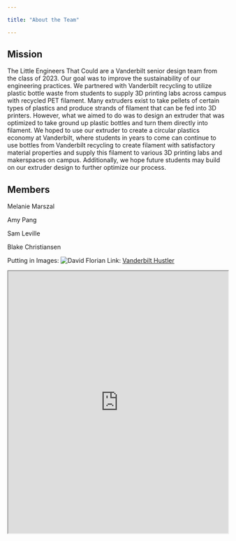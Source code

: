 ```yaml
---

title: "About the Team"

---
```


## Mission

The Little Engineers That Could are a Vanderbilt senior design team from the class of 2023. Our goal was to improve the sustainability of our engineering practices. We partnered with Vanderbilt recycling to utilize plastic bottle waste from students to supply 3D printing labs across campus with recycled PET filament. Many extruders exist to take pellets of certain types of plastics and produce strands of filament that can be fed into 3D printers. However, what we aimed to do was to design an extruder that was optimized to take ground up plastic bottles and turn them directly into filament. We hoped to use our extruder to create a circular plastics economy at Vanderbilt, where students in years to come can continue to use bottles from Vanderbilt recycling to create filament with satisfactory material properties and supply this filament to various 3D printing labs and makerspaces on campus. Additionally, we hope future students may build on our extruder design to further optimize our process.

## Members

Melanie Marszal

Amy Pang

Sam Leville

Blake Christiansen

Putting in Images: ![David Florian](/assets/img/Screenshot_7.jpg)
Link: [Vanderbilt Hustler](https://vanderbilthustler.com/2022/11/09/digital-fabrication-minor-introduced-for-2022-23-academic-year/)

<iframe width="100%" height="600" src="https://docs.google.com/spreadsheets/d/e/2PACX-1vSrHN7wJ3KYsXJAE4LROnckK29-K7e8XuwEgclLIfXCx6t6EhtOrRsNxZjna8shbD6ND8GjQGMRxEdV/pubhtml?gid=928885553&amp;single=true&amp;widget=true&amp;headers=false"></iframe>
